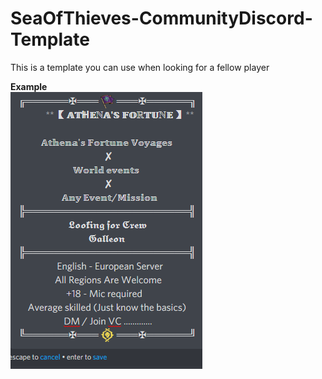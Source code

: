 # SeaOfThieves-CommunityDiscord-Template
This is a template you can use when looking for a fellow player
  
**Example**  
<img src="https://raw.githubusercontent.com/jornvdcb/SeaOfThieves-CommunityDiscord-Template/main/example.png">
